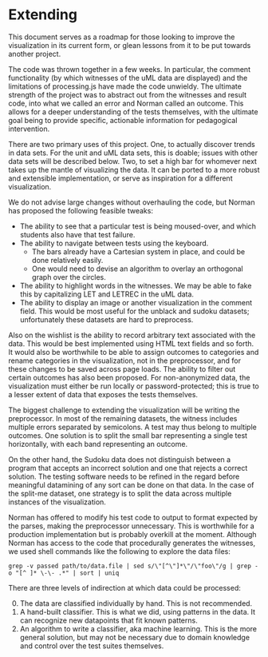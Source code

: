 Extending=========This document serves as a roadmap for those looking to improve thevisualization in its current form, or glean lessons from it to be put towardsanother project.The code was thrown together in a few weeks. In particular, the commentfunctionality (by which witnesses of the uML data are displayed) and thelimitations of processing.js have made the code unwieldy. The ultimate strengthof the project was to abstract out from the witnesses and result code, into whatwe called an error and Norman called an outcome. This allows for a deeperunderstanding of the tests themselves, with the ultimate goal being to providespecific, actionable information for pedagogical intervention.There are two primary uses of this project. One, to actually discover trends indata sets. For the unit and uML data sets, this is doable; issues with otherdata sets will be described below. Two, to set a high bar for whomever nexttakes up the mantle of visualizing the data. It can be ported to a more robustand extensible implementation, or serve as inspiration for a differentvisualization.We do not advise large changes without overhauling the code, but Norman hasproposed the following feasible tweaks:* The ability to see that a particular test is being moused-over, and which students also have that test failure.* The ability to navigate between tests using the keyboard.  * The bars already have a Cartesian system in place, and could be done relatively easily.  * One would need to devise an algorithm to overlay an orthogonal graph over the circles.* The ability to highlight words in the witnesses. We may be able to fake this by capitalizing LET and LETREC in the uML data.* The ability to display an image or another visualization in the comment field. This would be most useful for the unblack and sudoku datasets; unfortunately these datasets are hard to preprocess.Also on the wishlist is the ability to record arbitrary text associated with thedata. This would be best implemented using HTML text fields and so forth. Itwould also be worthwhile to be able to assign outcomes to categories and renamecategories in the visualization, not in the preprocessor, and for these changesto be saved across page loads. The ability to filter out certain outcomes hasalso been proposed. For non-anonymized data, the visualization must either berun locally or password-protected; this is true to a lesser extent of data thatexposes the tests themselves.The biggest challenge to extending the visualization will be writing thepreprocessor. In most of the remaining datasets, the witness includes multipleerrors separated by semicolons. A test may thus belong to multiple outcomes. Onesolution is to split the small bar representing a single test horizontally,with each band representing an outcome.On the other hand, the Sudoku data does not distinguish between a program thataccepts an incorrect solution and one that rejects a correct solution. Thetesting software needs to be refined in the regard before meaningful dataminingof any sort can be done on that data. In the case of the split-me dataset, onestrategy is to split the data across multiple instances of the visualization.Norman has offered to modify his test code to output to format expected by theparses, making the preprocessor unnecessary. This is worthwhile for a productionimplementation but is probably overkill at the moment. Although Norman hasaccess to the code that procedurally generates the witnesses, we used shellcommands like the following to explore the data files: `grep -v passed path/to/data.file | sed s/\"[^\"]*\"/\"foo\"/g | grep -o "[^ ]* \-\- .*" | sort | uniq`There are three levels of indirection at which data could be processed:0. The data are classified individually by hand. This is not recommended.1. A hand-built classifier. This is what we did, using patterns in the data. Itcan recognize new datapoints that fit known patterns.2. An algorithm to write a classifier, aka machine learning. This is the moregeneral solution, but may not be necessary due to domain knowledge and controlover the test suites themselves.